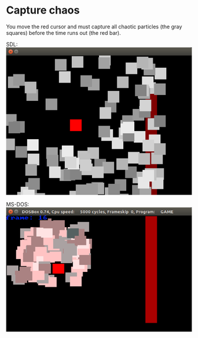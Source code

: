 # Capture chaos
You move the red cursor and must capture all chaotic particles (the gray squares) before the time runs out (the red bar).

SDL:
![ ](/screenshot-linux.png?raw=true)

MS-DOS:
![ ](/screenshot-dos.png?raw=true)
